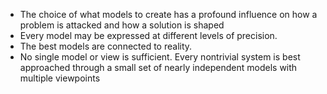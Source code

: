 
- The choice of what models to create has a profound influence on how a problem is attacked and how a solution is shaped
- Every model may be expressed at different levels of precision.
- The best models are connected to reality.
- No single model or view is sufficient. Every nontrivial system is best approached through a small set of nearly independent models with multiple viewpoints

